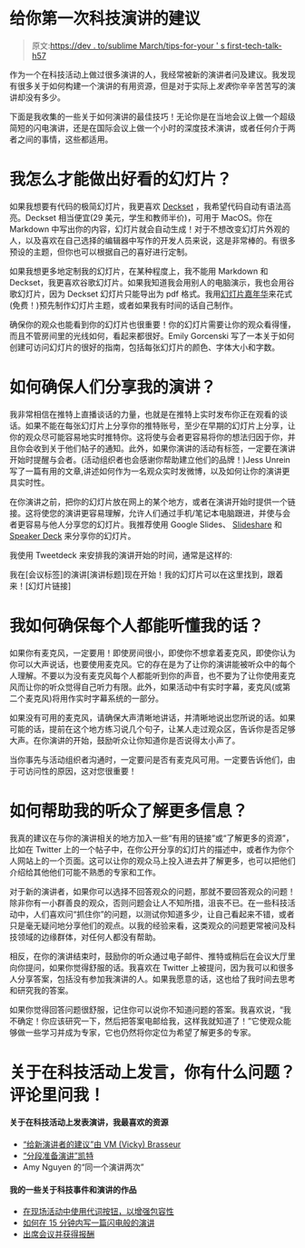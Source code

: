 # 给你第一次科技演讲的建议

> 原文:[https://dev . to/sublime March/tips-for-your ' s first-tech-talk-h57](https://dev.to/sublimemarch/tips-for-your-first-tech-talk-h57)

作为一个在科技活动上做过很多演讲的人，我经常被新的演讲者问及建议。我发现有很多关于如何构建一个演讲的有用资源，但是对于实际上*发表*你辛辛苦苦写的演讲却没有多少。

下面是我收集的一些关于如何演讲的最佳技巧！无论你是在当地会议上做一个超级简短的闪电演讲，还是在国际会议上做一个小时的深度技术演讲，或者任何介于两者之间的事情，这些都适用。

# 我怎么才能做出好看的幻灯片？

如果我想要有代码的极简幻灯片，我更喜欢 [Deckset](https://www.deckset.com/) ，我希望代码自动有语法高亮。Deckset 相当便宜(29 美元，学生和教师半价)，可用于 MacOS。你在 Markdown 中写出你的内容，幻灯片就会自动生成！对于不想改变幻灯片外观的人，以及喜欢在自己选择的编辑器中写作的开发人员来说，这是非常棒的。有很多预设的主题，但你也可以根据自己的喜好进行定制。

如果我想更多地定制我的幻灯片，在某种程度上，我不能用 Markdown 和 Deckset，我更喜欢谷歌幻灯片。如果我知道我会用别人的电脑演示，我也会用谷歌幻灯片，因为 Deckset 幻灯片只能导出为 pdf 格式。我用[幻灯片嘉年华](https://www.slidescarnival.com/)来花式(免费！)预先制作幻灯片主题，或者如果我有时间的话自己制作。

确保你的观众也能看到你的幻灯片也很重要！你的幻灯片需要让你的观众看得懂，而且不管房间里的光线如何，看起来都很好。Emily Gorcenski 写了一本关于如何创建可访问幻灯片的很好的指南，包括每张幻灯片的颜色、字体大小和字数。

# 如何确保人们分享我的演讲？

我非常相信在推特上直播谈话的力量，也就是在推特上实时发布你正在观看的谈话。如果不能在每张幻灯片上分享你的推特账号，至少在早期的幻灯片上分享，让你的观众尽可能容易地实时推特你。这将使与会者更容易将你的想法归因于你，并且你会收到关于他们帖子的通知。此外，如果你演讲的活动有标签，一定要在演讲开始时提醒与会者。(活动组织者也会感谢你帮助建立他们的品牌！)Jess Unrein 写了一篇有用的文章,讲述如何作为一名观众实时发微博，以及如何让你的演讲更具实时性。

在你演讲之前，把你的幻灯片放在网上的某个地方，或者在演讲开始时提供一个链接。这将使您的演讲更容易理解，允许人们通过手机/笔记本电脑跟进，并使与会者更容易与他人分享您的幻灯片。我推荐使用 Google Slides、 [Slideshare](https://www.slideshare.net/) 和 [Speaker Deck](https://speakerdeck.com/) 来分享你的幻灯片。

我使用 Tweetdeck 来安排我的演讲开始的时间，通常是这样的:

我在[会议标签]的演讲[演讲标题]现在开始！我的幻灯片可以在这里找到，跟着来！[幻灯片链接]

# 我如何确保每个人都能听懂我的话？

如果你有麦克风，一定要用！即使房间很小，即使你不想拿着麦克风，即使你认为你可以大声说话，也要使用麦克风。它的存在是为了让你的演讲能被听众中的每个人理解。不要以为没有麦克风每个人都能听到你的声音，也不要为了让你使用麦克风而让你的听众觉得自己听力有限。此外，如果活动中有实时字幕，麦克风(或第二个麦克风)将用作实时字幕系统的一部分。

如果没有可用的麦克风，请确保大声清晰地讲话，并清晰地说出您所说的话。如果可能的话，提前在这个地方练习说几个句子，让某人走过观众区，告诉你是否足够大声。在你演讲的开始，鼓励听众让你知道你是否说得太小声了。

当你事先与活动组织者沟通时，一定要问是否有麦克风可用。一定要告诉他们，由于可访问性的原因，这对您很重要！

# 如何帮助我的听众了解更多信息？

我真的建议在与你的演讲相关的地方加入一些“有用的链接”或“了解更多的资源”，比如在 Twitter 上的一个帖子中，在你公开分享的幻灯片的描述中，或者作为你个人网站上的一个页面。这可以让你的观众马上投入进去并了解更多，也可以把他们介绍给其他他们可能不熟悉的专家和工作。

对于新的演讲者，如果你可以选择不回答观众的问题，那就不要回答观众的问题！除非你有一小群善良的观众，否则问题会让人不知所措，沮丧不已。在一些科技活动中，人们喜欢问“抓住你”的问题，以测试你知道多少，让自己看起来不错，或者只是毫无疑问地分享他们的观点。以我的经验来看，这类观众的问题更常被问及科技领域的边缘群体，对任何人都没有帮助。

相反，在你的演讲结束时，鼓励你的听众通过电子邮件、推特或稍后在会议大厅里向你提问，如果你觉得舒服的话。我喜欢在 Twitter 上被提问，因为我可以和很多人分享答案，包括没有参加我演讲的人。如果我愿意的话，这也给了我时间去思考和研究我的答案。

如果你觉得回答问题很舒服，记住你可以说你不知道问题的答案。我喜欢说，“我不确定！你应该研究一下，然后把答案电邮给我，这样我就知道了！”它使观众能够做一些学习并成为专家，它也仍然将你定位为希望了解更多的专家。

# 关于在科技活动上发言，你有什么问题？评论里问我！

#### 关于在科技活动上发表演讲，我最喜欢的资源

*   [“给新演讲者的建议”由 VM (Vicky) Brasseur](http://anonymoushash.vmbrasseur.com/2017/09/11/advice-for-new-speakers/)
*   [“分段准备演讲”凯特](https://cate.blog/2017/05/25/preparing-a-talk-in-pieces/)
*   Amy Nguyen 的“同一个演讲两次”

#### [](#some-of-my-work-about-tech-events-and-speaking)我的一些关于科技事件和演讲的作品

*   [在现场活动中使用代词按钮，以增强包容性](http://fenslattery.com/portfolio/pronouns-twitter.html)
*   [如何在 15 分钟内写一篇闪电般的演讲](http://fenslattery.com/portfolio/how-to-lightning-talk.html)
*   [出席会议并获得报酬](http://fenslattery.com/portfolio/presenting-and-getting-paid.html)